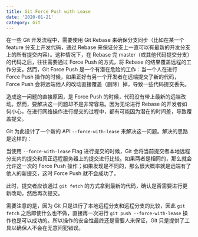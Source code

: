 ```yaml
---
title: Git Force Push with Lease
date: '2020-01-21'
category: Git
---
```


在一些 Git 开发流程中，需要使用 Git Rebase 来确保分支同步（比如在某一个 feature 分支上开发代码，通过 Rebase 来保证分支上一直可以有最新的开发分支上的所有提交内容）。这种情况下，在 Rebase 完 master（或其他代码提交分支）的代码之后，往往需要通过 Force Push 的方式，将 Rebase 的结果覆盖远程的工作分支。然而，Git Force Push 是一个有潜在危险的工作：当一个人在进行 Force Push 操作的时候，如果正好有另一个开发者在远端提交了新的代码，Force Push 会将远端他人的改动直接覆盖（删除）掉，导致一些代码提交丢失。

造成这一问题的直接原因，是 Force Push 的时候，代码没有带上最新的远端改动。然而，要解决这一问题却不是非常容易。因为无论进行 Rebase 的开发者如何小心，在进行网络操作进行提交的过程中，都有可能因为潜在的时间差，导致覆盖提交。

Git 为此设计了一个新的 API `--force-with-lease` 来解决这一问题。解决的思路是这样的：

当使用 `--force-with-lease` Flag 进行提交的时候，Git 会将当前提交者本地远程分支内的提交和真正远程服务器上的提交进行比较。如果两者是相同的，那么就会允许这一次的 Force Push 操作；如果发现是不同的，那么很大概率就是远端有了他人的新提交，这时 Force Push 就不会成功了。

此时，提交者应该通过 `git fetch` 的方式拿到最新的代码，确认是否需要进行更新改动，然后再次提交。

需要注意的是，因为 Git 只是进行了本地远程分支和远程分支的比较，因此 `git fetch` 之后即使什么也不做，直接再一次进行 `git push --force-with-lease` 操作也是可以成功的。所以操作的安全性最终还是需要人来保证，Git 只是提供了工具以确保人不会在无意间犯错误。
